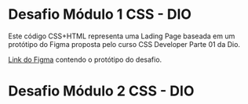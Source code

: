# Desafio Módulo 1 CSS - DIO

Este código CSS+HTML representa uma Lading Page baseada em um protótipo do Figma proposta pelo curso CSS Developer Parte 01 da Dio.

[Link do Figma](https://www.figma.com/file/3PiokoJj9IhGDnNiWAJbz7/DIO---Desafio-01?node-id=2%3A6) contendo o protótipo do desafio.

# Desafio Módulo 2 CSS - DIO
